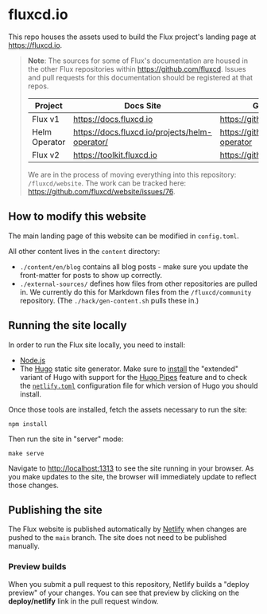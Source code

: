 # fluxcd.io

This repo houses the assets used to build the Flux project's landing page at <https://fluxcd.io>.

> **Note**: The sources for some of Flux's documentation are housed in the other Flux repositories within <https://github.com/fluxcd>. Issues and pull requests for this documentation should be registered at that repos.
>
> Project | Docs Site | Github Source
> ------- | --------- | -------------
> Flux v1 | <https://docs.fluxcd.io> | <https://github.com/fluxcd/flux>
> Helm Operator | <https://docs.fluxcd.io/projects/helm-operator/> | <https://github.com/fluxcd/helm-operator>
> Flux v2 | <https://toolkit.fluxcd.io> | <https://github.com/fluxcd/flux2>
>
> We are in the process of moving everything into this repository: `/fluxcd/website`. The work can be tracked here: <https://github.com/fluxcd/website/issues/76>.

## How to modify this website

The main landing page of this website can be modified in `config.toml`.

All other content lives in the `content` directory:

- `./content/en/blog` contains all blog posts - make sure you update the front-matter for posts to show up correctly.
- `./external-sources/` defines how files from other repositories are pulled in. We currently do this for Markdown files from the `/fluxcd/community` repository. (The `./hack/gen-content.sh` pulls these in.)

## Running the site locally

In order to run the Flux site locally, you need to install:

- [Node.js](https://www.npmjs.com/get-npm)
- The [Hugo](https://gohugo.io) static site generator. Make sure to [install](https://gohugo.io/getting-started/installing/) the "extended" variant of Hugo with support for the [Hugo Pipes](https://gohugo.io/hugo-pipes/introduction/) feature and to check the [`netlify.toml`](./netlify.toml) configuration file for which version of Hugo you should install.

Once those tools are installed, fetch the assets necessary to run the site:

```cli
npm install
```

Then run the site in "server" mode:

```cli
make serve
```

Navigate to <http://localhost:1313> to see the site running in your browser. As you make updates to the site, the browser will immediately update to reflect those changes.

## Publishing the site

The Flux website is published automatically by [Netlify](https://netlify.com) when changes are pushed to the `main` branch. The site does not need to be published manually.

### Preview builds

When you submit a pull request to this repository, Netlify builds a "deploy preview" of your changes. You can see that preview by clicking on the **deploy/netlify** link in the pull request window.
